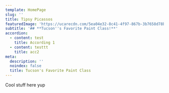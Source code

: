 ```yaml
---
template: HomePage
slug: ''
title: Tipsy Picassos
featuredImage: 'https://ucarecdn.com/5ea04e32-8c41-4f97-867b-3b7658d78bc6/'
subtitle: '## **Tucson''s Favorite Paint Class!**'
accordion:
  - content: test
    title: According 1
  - content: testtt
    title: acc2
meta:
  description: ''
  noindex: false
  title: Tucson's Favorite Paint Class
---
```

Cool stuff here yup
